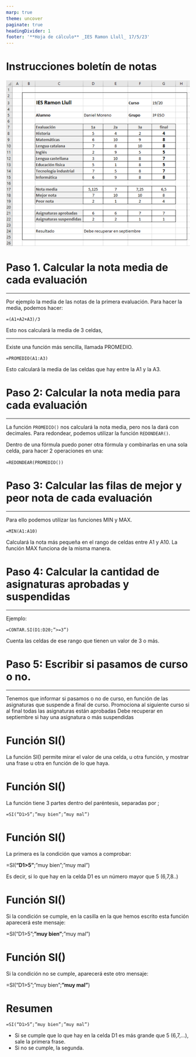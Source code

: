 ```yaml
---
marp: true
theme: uncover
paginate: true
headingDivider: 1
footer: '**Hoja de cálculo** _IES Ramon Llull_ 17/5/23'
---
```


# Instrucciones boletín de notas

![](img/2023-05-17-11-50-19.png)

# Paso 1. Calcular la nota media de cada evaluación

---

Por ejemplo la media de las notas de la primera evaluación. Para hacer la media, podemos hacer:

```excel
=(A1+A2+A3)/3
```

Esto nos calculará la media de 3 celdas,

---

Existe una función más sencilla, llamada PROMEDIO.

```excel
=PROMEDIO(A1:A3)
```

Esto calculará la media de las celdas que hay entre la A1 y la A3.

# Paso 2: Calcular la nota media para cada evaluación

---

La función ``PROMEDIO()`` nos calculará la nota media, pero nos la dará con decimales. Para redondear, podemos utilizar la función ``REDONDEAR()``.

Dentro de una fórmula puedo poner otra fórmula y combinarlas en una sola celda, para hacer 2 operaciones en una:

``=REDONDEAR(PROMEDIO())``

# Paso 3: Calcular las filas de mejor y peor nota de cada evaluación

---

Para ello podemos utilizar las funciones MIN y MAX.

```excel
=MIN(A1:A10)
```

Calculará la nota más pequeña en el rango de celdas entre A1 y A10. La función MAX funciona de la misma manera.

# Paso 4: Calcular la cantidad de asignaturas aprobadas y suspendidas

---

Ejemplo:

```excel
=CONTAR.SI(D1:D20;”>=3”)
```

Cuenta las celdas de ese rango que tienen un valor de 3 o más.

# Paso 5: Escribir si pasamos de curso o no.

---

Tenemos que informar si pasamos o no de curso, en función de las asignaturas que suspende a final de curso.
Promociona al siguiente curso si al final todas las asignaturas están aprobadas
Debe recuperar en septiembre si hay una asignatura o más suspendidas

# Función SI()

La función SI() permite mirar el valor de una celda, u otra función, y mostrar una frase u otra en función de lo que haya.

# Función SI()

La función tiene 3 partes dentro del paréntesis, separadas por ;
```
=SI(“D1>5”;”muy bien”;”muy mal”)
```

# Función SI()

La primera es la condición que vamos a comprobar:

=SI(**“D1>5”**;”muy bien”;”muy mal”)

Es decir, si lo que hay en la celda D1 es un número mayor que 5 (6,7,8..)

# Función SI()

Si la condición se cumple, en la casilla en la que hemos escrito esta función aparecerá este mensaje:

=SI(“D1>5”;**”muy bien”**;”muy mal”)

# Función SI()

Si la condición no se cumple, aparecerá este otro mensaje:

=SI(“D1>5”;”muy bien”;**”muy mal”**)

# Resumen

```
=SI(“D1>5”;”muy bien”;”muy mal”)
```

- Si se cumple que lo que hay en la celda D1 es más grande que 5 (6,7,...), sale la primera frase.
- Si no se cumple, la segunda.
